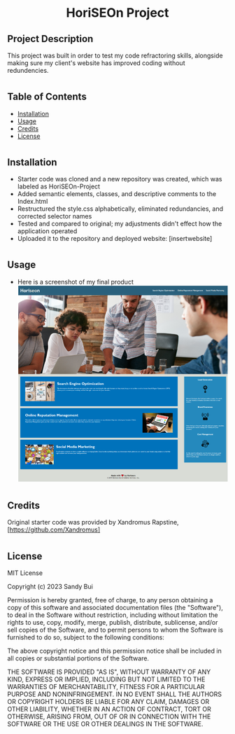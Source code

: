 <h1 align="center">HoriSEOn Project</h1>

## Project Description
This project was built in order to test my code refractoring skills, alongside making sure my client's website has improved coding without redundencies.
#
## Table of Contents

- [Installation](#installation)
- [Usage](#usage)
- [Credits](#credits)
- [License](#license)
#
## Installation

- Starter code was cloned and a new repository was created, which was labeled as HoriSEOn-Project
- Added semantic elements, classes, and descriptive comments to the Index.html
- Restructured the style.css alphabetically, eliminated redundancies, and corrected selector names
- Tested and compared to original; my adjustments didn't effect how the application operated
- Uploaded it to the repository and deployed website:  [insertwebsite]
#
## Usage
- Here is a screenshot of my final product
![Screenshot of the final product](/Assets/module1challresult.png)
#
## Credits

Original starter code was provided by Xandromus Rapstine, [https://github.com/Xandromus]
#
## License

MIT License

Copyright (c) 2023 Sandy Bui

Permission is hereby granted, free of charge, to any person obtaining a copy
of this software and associated documentation files (the "Software"), to deal
in the Software without restriction, including without limitation the rights
to use, copy, modify, merge, publish, distribute, sublicense, and/or sell
copies of the Software, and to permit persons to whom the Software is
furnished to do so, subject to the following conditions:

The above copyright notice and this permission notice shall be included in all
copies or substantial portions of the Software.

THE SOFTWARE IS PROVIDED "AS IS", WITHOUT WARRANTY OF ANY KIND, EXPRESS OR
IMPLIED, INCLUDING BUT NOT LIMITED TO THE WARRANTIES OF MERCHANTABILITY,
FITNESS FOR A PARTICULAR PURPOSE AND NONINFRINGEMENT. IN NO EVENT SHALL THE
AUTHORS OR COPYRIGHT HOLDERS BE LIABLE FOR ANY CLAIM, DAMAGES OR OTHER
LIABILITY, WHETHER IN AN ACTION OF CONTRACT, TORT OR OTHERWISE, ARISING FROM,
OUT OF OR IN CONNECTION WITH THE SOFTWARE OR THE USE OR OTHER DEALINGS IN THE
SOFTWARE.